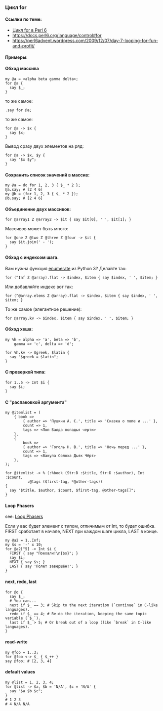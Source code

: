 

### Цикл for

#### Ссылки по теме:
- [Цикл for в Perl 6](https://perl6.ru/2018/01/07/%d1%80%d0%b0%d0%b7%d0%bd%d1%8b%d0%b5-%d0%b2%d0%b8%d0%b4%d1%8b-for-%d0%b2-perl-6/)
- https://docs.perl6.org/language/control#for
- https://perl6advent.wordpress.com/2009/12/07/day-7-looping-for-fun-and-profit/

#### Примеры:

#### Обход массива
```perl6
my @a = <alpha beta gamma delta>;
for @a {
  say $_;
}
```

то же самое:
```perl6
.say for @a;
```

то же самое:
```perl6
for @a -> $x {
  say $x;
}
```

Вывод сразу двух элементов на ряд:
```perl6
for @a -> $x, $y {
  say "$x $y";
}
```

#### Сохранить список значений в массив:
```perl6
my @a = do for 1, 2, 3 { $_ * 2 };
@a.say; # [2 4 6]
my @b = (for 1, 2, 3 { $_ * 2 });
@b.say; # [2 4 6]

```

#### Объединение двух массивов:
```perl6
for @array1 Z @array2 -> $it { say $it[0], ' ', $it[1]; }
```

Массивов может быть много:
```perl6
for @one Z @two Z @three Z @four -> $it {
  say $it.join(' - ');
}
```

#### Обход с индексом шага.
Вам нужна функция [enumerate](https://docs.python.org/3/library/functions.html#enumerate) из Python 3? Делайте так:
```perl6
for (^Inf Z @array).flat -> $index, $item { say $index, ' ', $item; }
```

Или добавляйте индекс вот так:
```perl6
for (^@array.elems Z @array).flat -> $index, $item { say $index, ' ', $item; }
```

То же самое (элегантное решение): 
```perl6
for @array.kv -> $index, $item { say $index, ' ', $item; }
```

#### Обход хеша:
```perl6
my %h = alpha => 'a', beta => 'b', 
    gamma => 'c', delta => 'd';

for %h.kv -> $greek, $latin {
  say "$greek = $latin";
}
```

#### С проверкой типа:
```perl6
for 1..5 -> Int $i {
  say $i;
}
```

#### С "распаковкой аргумента"
```perl6
my @itemlist = (
    { book =>
        { author => 'Пушкин А. С.', title => 'Сказка о попе и ...' },
        count => 1,
        tags => <Поп Балда попадья черти>
    },
    {
        book =>
        { author => 'Гоголь Н. В.', title => 'Ночь перед ...' },
        count => 1,
        tags => <Вакула Солоха Дьяк Чёрт>
    },
);

for @itemlist -> % (:%book (Str:D :$title, Str:D :$author), Int :$count,
          :@tags ($first-tag, *@other-tags))
{
  say "$title, $author, $count, $first-tag, @other-tags[]";
}
```

#### Loop Phasers

see: [Loop Phasers](https://docs.perl6.org/language/phasers#Loop_Phasers)

Если у вас будет элемент с типом, отличимым от Int, то будет ошибка. FIRST сработает в начале, NEXT при каждом шаге цикла, LAST в конце.
```perl6
my @a2 = 1..Inf;
my $s = '-' x 10;
for @a2[^5] -> Int $i {
  FIRST { say "Поехали!\n{$s}"; }
  say $i;
  NEXT { say $s; }
  LAST { say 'Полёт завершён!'; }
}
```

#### next, redo, last
```perl6
for @q {
  say $_;
  # You can...
  next if $_ == 3; # Skip to the next iteration (`continue` in C-like languages).
  redo if $_ == 4; # Re-do the iteration, keeping the same topic variable (`$_`).
  last if $_ > 5; # Or break out of a loop (like `break` in C-like languages).
}
```

#### read-write
```perl6
my @foo = 1..3;
for @foo <-> $_ { $_++ }
say @foo; # [2, 3, 4]
```

#### default values
```perl6
my @list = 1, 2, 3, 4;
for @list -> $a, $b = 'N/A', $c = 'N/A' {
  say "$a $b $c";
}
# 1 2 3
# 4 N/A N/A
```
